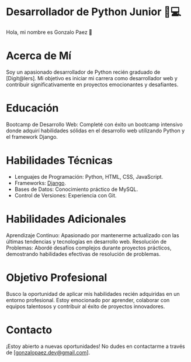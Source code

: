 # Desarrollador de Python Junior 🐍💻
Hola, mi nombre es Gonzalo Paez 👋 

# Acerca de Mí
Soy un apasionado desarrollador de Python recién graduado de [Digit@lers]. Mi objetivo es iniciar mi carrera como desarrollador web y contribuir significativamente en proyectos emocionantes y desafiantes.

# Educación
Bootcamp de Desarrollo Web: Completé con éxito un bootcamp intensivo donde adquirí habilidades sólidas en el desarrollo web utilizando Python y el framework Django.

# Habilidades Técnicas
- Lenguajes de Programación: Python, HTML, CSS, JavaScript.
- Frameworks: [Django](https://icons8.com/icon/qV-JzWYl9dzP/django).
- Bases de Datos: Conocimiento práctico de MySQL.
- Control de Versiones: Experiencia con Git.

# Habilidades Adicionales
Aprendizaje Continuo: Apasionado por mantenerme actualizado con las últimas tendencias y tecnologías en desarrollo web.
Resolución de Problemas: Abordé desafíos complejos durante proyectos prácticos, demostrando habilidades efectivas de resolución de problemas.

# Objetivo Profesional
Busco la oportunidad de aplicar mis habilidades recién adquiridas en un entorno profesional. Estoy emocionado por aprender, colaborar con equipos talentosos y contribuir al éxito de proyectos innovadores.

# Contacto
¡Estoy abierto a nuevas oportunidades! No dudes en contactarme a través de [gonzalopaez.dev@gmail.com].
<!--
**GonzaPaez/GonzaPaez** is a ✨ _special_ ✨ repository because its `README.md` (this file) appears on your GitHub profile.

Here are some ideas to get you started:

- 🔭 I’m currently working on ...
- 🌱 I’m currently learning ...
- 👯 I’m looking to collaborate on ...
- 🤔 I’m looking for help with ...
- 💬 Ask me about ...
- 📫 How to reach me: ...
- 😄 Pronouns: ...
- ⚡ Fun fact: ...
-->

